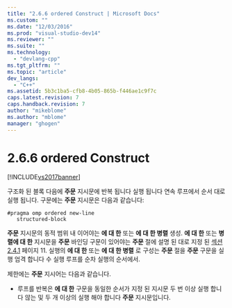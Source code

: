 ```yaml
---
title: "2.6.6 ordered Construct | Microsoft Docs"
ms.custom: ""
ms.date: "12/03/2016"
ms.prod: "visual-studio-dev14"
ms.reviewer: ""
ms.suite: ""
ms.technology: 
  - "devlang-cpp"
ms.tgt_pltfrm: ""
ms.topic: "article"
dev_langs: 
  - "C++"
ms.assetid: 5b3c1ba5-cfb8-4b05-865b-f446ae1c9f7c
caps.latest.revision: 7
caps.handback.revision: 7
author: "mikeblome"
ms.author: "mblome"
manager: "ghogen"
---
```

# 2.6.6 ordered Construct
[!INCLUDE[vs2017banner](../../assembler/inline/includes/vs2017banner.md)]

구조화 된 블록 다음에  **주문** 지시문에 반복 됩니다 실행 됩니다 연속 루프에서 순서 대로 실행 됩니다.  구문에는  **주문** 지시문은 다음과 같습니다:  
  
```  
#pragma omp ordered new-line  
   structured-block  
```  
  
 **주문** 지시문의 동적 범위 내 이어야는  **에 대 한** 또는  **에 대 한 병렬** 생성.  **에 대 한** 또는  **병렬에 대 한** 지시문을  **주문** 바인딩 구문이 있어야는  **주문** 절에 설명 된 대로 지정 된  [섹션 2.4.1](../../parallel/openmp/2-4-1-for-construct.md) 페이지 11.  실행의  **에 대 한** 또는  **에 대 한 병렬** 로 구성는  **주문** 절을  **주문** 구문을 실행 엄격 합니다 수 실행 루프를 순차 실행의 순서에서.  
  
 제한에는  **주문** 지시어는 다음과 같습니다.  
  
-   루프를 반복은  **에 대 한** 구문을 동일한 순서가 지정 된 지시문 두 번 이상 실행 합니다 않는 및 두 개 이상의 실행 해야 합니다  **주문** 지시문입니다.